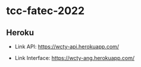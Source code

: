 # tcc-fatec-2022

## Heroku

- Link API: https://wcty-api.herokuapp.com/

- Link Interface: https://wcty-ang.herokuapp.com/
